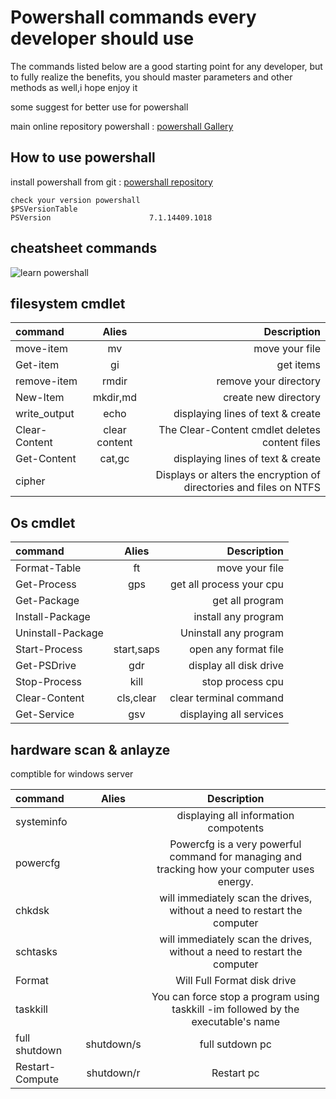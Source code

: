
# Powershall commands every developer should use 
The commands listed below are a good starting point for any developer, but to fully realize the benefits, you should master parameters and other methods as well,i hope enjoy it

some suggest for better use for powershall

main online repository powershall : [powershall Gallery](https://www.powershellgallery.com/)



## How to use powershall

install powershall from git : [powershall repository](https://github.com/PowerShell/PowerShell/releases/tag/v7.3.4)

```
check your version powershall
$PSVersionTable
PSVersion                      7.1.14409.1018 

```
## cheatsheet commands

![learn powershall ](https://iili.io/HWMjae.png)


## filesystem cmdlet

| command | Alies | Description  | 
| :---         |     :---:      |          ---: | 
| move-item     | mv         | move your file |
| Get-item      | gi         | get items |
| remove-item   | rmdir      | remove your directory |
| New-Item  | mkdir,md       |  create new directory|
| write_output  | echo       | displaying lines of text & create | 
| Clear-Content | clear content | The Clear-Content cmdlet deletes  content files | 
| Get-Content   | cat,gc     | displaying lines of text & create | 
| cipher        |     | Displays or alters the encryption of directories and files on NTFS  |


## Os cmdlet

| command | Alies | Description  | 
| :---         |     :---:      |          ---: | 
| Format-Table    | ft       | move your file |
| Get-Process     | gps       | get all process your cpu |
|Get-Package       |         | get all program  |
|Install-Package    |        | install any program |
|Uninstall-Package  |        |  Uninstall any program |
| Start-Process   | start,saps    | open any format file |
| Get-PSDrive     | gdr      | display all disk drive  |
|  Stop-Process   | kill     | stop process cpu | 
| Clear-Content   | cls,clear      | clear terminal command | 
| Get-Service     | gsv   | displaying all services | 


## hardware scan & anlayze
comptible for windows server 

| command          | Alies              | Description
| :---             | :---:              |  :---:
| systeminfo       |                    | displaying all information compotents  | 
| powercfg         |                    | Powercfg is a very powerful command for managing and tracking how your computer uses energy. | 
| chkdsk           |                    | will immediately scan the drives, without a need to restart the computer | 
| schtasks         |                    | will immediately scan the drives, without a need to restart the computer | 
| Format           |                    | Will Full Format disk drive | 
| taskkill         |                    | You can force stop a program using taskkill -im followed by the executable's name | 
| full shutdown    |  shutdown/s        | full sutdown pc | 
| Restart-Compute  |  shutdown/r        | Restart pc | 




